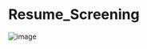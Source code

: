 # Resume_Screening

![image](https://github.com/user-attachments/assets/a2e6458f-a050-403e-b401-b618a7b41268)

